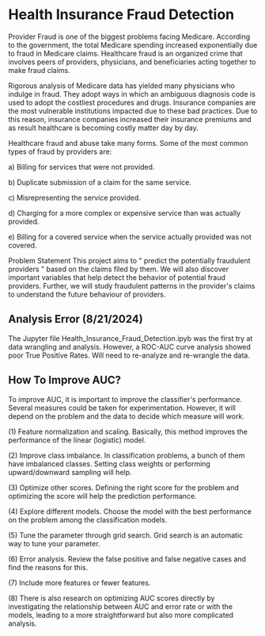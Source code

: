# Health Insurance Fraud Detection

Provider Fraud is one of the biggest problems facing Medicare. According to the government, the total Medicare spending increased exponentially due to fraud in Medicare claims. Healthcare fraud is an organized crime that involves peers of providers, physicians, and beneficiaries acting together to make fraud claims.

Rigorous analysis of Medicare data has yielded many physicians who indulge in fraud. They adopt ways in which an ambiguous diagnosis code is used to adopt the costliest procedures and drugs. Insurance companies are the most vulnerable institutions impacted due to these bad practices. Due to this reason, insurance companies increased their insurance premiums and as result healthcare is becoming costly matter day by day.

Healthcare fraud and abuse take many forms. Some of the most common types of fraud by providers are:

a) Billing for services that were not provided.

b) Duplicate submission of a claim for the same service.

c) Misrepresenting the service provided.

d) Charging for a more complex or expensive service than was actually provided.

e) Billing for a covered service when the service actually provided was not covered.

Problem Statement
This project aims to " predict the potentially fraudulent providers " based on the claims filed by them. We will also discover important variables that help detect the behavior of potential fraud providers. Further, we will study fraudulent patterns in the provider's claims to understand the future behaviour of providers.

## Analysis Error (8/21/2024)
The Jupyter file Health_Insurance_Fraud_Detection.ipyb was the first try at data wrangling and analysis. However, a ROC-AUC curve analysis showed poor True Positive Rates. Will need to re-analyze and re-wrangle the data.

## How To Improve AUC?
To improve AUC, it is important to improve the classifier's performance. Several measures could be taken for experimentation. However, it will depend on the problem and the data to decide which measure will work. 

(1) Feature normalization and scaling. Basically, this method improves the performance of the linear (logistic) model. 

(2) Improve class imbalance. In classification problems, a bunch of them have imbalanced classes. Setting class weights or performing upward/downward sampling will help. 

(3) Optimize other scores. Defining the right score for the problem and optimizing the score will help the prediction performance. 

(4) Explore different models. Choose the model with the best performance on the problem among the classification models. 

(5) Tune the parameter through grid search. Grid search is an automatic way to tune your parameter.

(6) Error analysis. Review the false positive and false negative cases and find the reasons for this. 

(7) Include more features or fewer features. 

(8) There is also research on optimizing AUC scores directly by investigating the relationship between AUC and error rate or with the models, leading to a more straightforward but also more complicated analysis. 
